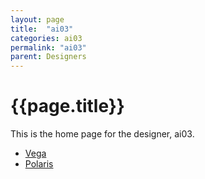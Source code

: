 ```yaml
---
layout: page
title:  "ai03"
categories: ai03
permalink: "ai03"
parent: Designers
---
```

# {{page.title}}
This is the home page for the designer, ai03.

- [Vega](/ai03/vega)
- [Polaris](/ai03/polaris)
